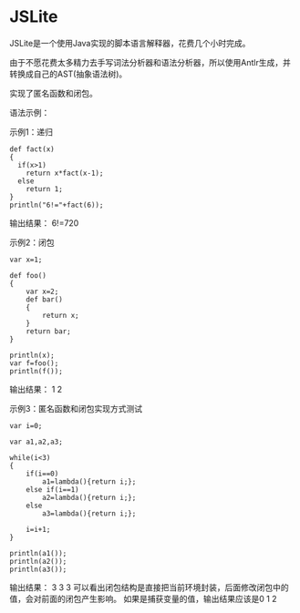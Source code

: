 # JSLite

JSLite是一个使用Java实现的脚本语言解释器，花费几个小时完成。

由于不愿花费太多精力去手写词法分析器和语法分析器，所以使用Antlr生成，并转换成自己的AST(抽象语法树)。

实现了匿名函数和闭包。

语法示例：

示例1：递归
```
def fact(x)
{
  if(x>1)
    return x*fact(x-1);
  else
    return 1;
}
println("6!="+fact(6));
```
输出结果：
6!=720

示例2：闭包
```
var x=1;

def foo()
{
	var x=2;
	def bar()
	{
		return x;
	}
	return bar;
}

println(x);
var f=foo();
println(f());
```
输出结果：
1
2


示例3：匿名函数和闭包实现方式测试
```
var i=0;

var a1,a2,a3;

while(i<3)
{
	if(i==0)
		a1=lambda(){return i;};
	else if(i==1)
		a2=lambda(){return i;};
	else
		a3=lambda(){return i;};
	
	i=i+1;
}

println(a1());
println(a2());
println(a3());
```
输出结果：
3
3
3
可以看出闭包结构是直接把当前环境封装，后面修改闭包中的值，会对前面的闭包产生影响。
如果是捕获变量的值，输出结果应该是0 1 2